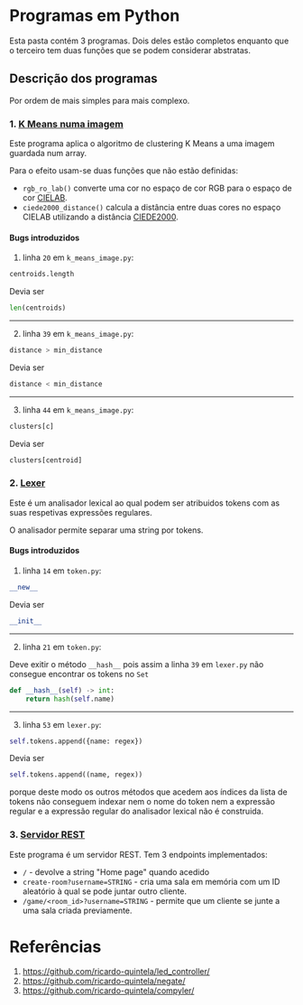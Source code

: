 # Programas em Python

Esta pasta contém 3 programas. Dois deles estão completos enquanto que o terceiro tem
duas funções que se podem considerar abstratas.

## Descrição dos programas

Por ordem de mais simples para mais complexo.

### 1. [K Means numa imagem](k_means_image/k_means_image.py)

Este programa aplica o algoritmo de clustering K Means a uma imagem guardada num array.

Para o efeito usam-se duas funções que não estão definidas:
- `rgb_ro_lab()` converte uma cor no espaço de cor RGB para o
espaço de cor [CIELAB](https://en.wikipedia.org/wiki/CIELAB_color_space).
- `ciede2000_distance()` calcula a distância entre duas cores no espaço CIELAB
utilizando a distância [CIEDE2000](https://en.wikipedia.org/wiki/Color_difference#CIEDE2000).

#### Bugs introduzidos

1. linha `20` em `k_means_image.py`:
```python
centroids.length
```  
Devia ser
```python
len(centroids)
```

---

2. linha `39` em `k_means_image.py`:
```python
distance > min_distance
```  
Devia ser
```python
distance < min_distance
```

---

3. linha `44` em `k_means_image.py`:
```python
clusters[c]
```
Devia ser
```python
clusters[centroid]
```

### 2. [Lexer](lexer/lexer.py)

Este é um analisador lexical ao qual podem ser atribuidos tokens com as suas respetivas expressões regulares.

O analisador permite separar uma string por tokens.

#### Bugs introduzidos

1. linha `14` em `token.py`:
```python
__new__
```
Devia ser
```python
__init__
```

---

2. linha `21` em `token.py`:

Deve exitir o método `__hash__` pois assim a linha `39` em `lexer.py`
não consegue encontrar os tokens no `Set`
```python
def __hash__(self) -> int:
    return hash(self.name)
```
---

3. linha `53` em `lexer.py`:

```python
self.tokens.append({name: regex})
```
Devia ser
```python
self.tokens.append((name, regex))
```
porque deste modo os outros métodos que acedem aos índices da lista
de tokens não conseguem indexar nem o nome do token nem a expressão regular e
a expressão regular do analisador lexical não é construida.


### 3. [Servidor REST](rest_server/rest_server.py)

Este programa é um servidor REST. Tem 3 endpoints implementados:

- `/` - devolve a string "Home page" quando acedido
- `create-room?username=STRING` - cria uma sala em memória com um ID aleatório à qual se pode juntar outro cliente.
- `/game/<room_id>?username=STRING` - permite que um cliente se junte a uma sala criada previamente.


# Referências

1. https://github.com/ricardo-quintela/led_controller/
2. https://github.com/ricardo-quintela/negate/
3. https://github.com/ricardo-quintela/compyler/
